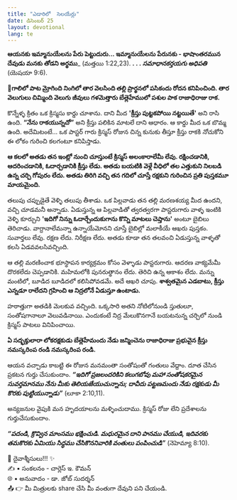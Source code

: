 ```yaml
---
title: "ఎడారిలో  సెలయేర్లు"
date: డిసెంబర్ 25
layout: devotional
lang: te
---
```


**ఆయనకు ఇమ్మానుయేలను పేరు పెట్టుదురు... ఇమ్మానుయేలను పేరునకు - భాషాంతరమున దేవుడు మనకు తోడని అర్థము**_ (మత్తయి 1:22,23).
***. . . సమాధానకర్తయగు అధిపతి*** (యెషయా 9:6). 

**📖గాలిలో పాట మ్రోగింది నింగిలో తార వెలసింది తల్లి ప్రార్థనలో పసికందు రోదన కనిపించింది. తార వెలుగులు చిమ్మింది వెలుగు జీవులు గళమెత్తారు బేత్లెహేములో పశుల పాక రాజాధిరాజు రాక.**

కొన్నేళ్ళ క్రితం ఒక క్రిస్మసు కార్డు చూశాను. దాని మీద  **'క్రీస్తు పుట్టకపోయి నట్టయితే'** అని రాసి ఉంది. **“నేను రాకయున్నచో”** అని క్రీస్తు పలికిన మాటలే దాని ఆధారం. ఆ కార్డు మీద ఒక బొమ్మ ఉంది. అదేమిటంటే… ఒక పాస్టర్ గారు క్రిస్మస్ రోజున చిన్న కునుకు తీస్తూ క్రీస్తు రాకకి నోచుకోని ఈ లోకం గురించి కలగంటూ కనిపిస్తాడు.

**ఆ కలలో అతడు తన ఇంట్లో నుంచి చూస్తుంటే క్రిస్మస్ అలంకారాలేమీ లేవు. రక్షించడానికి, ఆదరించడానికి, ఓదార్చడానికి క్రీస్తు లేడు. అతడు బయటికి వెళ్లే వీధిలో తల ఎత్తుకుని నిలబడి ఉన్న చర్చి గోపురం లేదు. అతడు తిరిగి వచ్చి తన గదిలో చూస్తే రక్షకుని గురించిన ప్రతి పుస్తకమూ మాయమైంది.**

తలుపు చప్పుడైతే వెళ్ళి తలుపు తీశాడు. ఒక పిల్లవాడు తన తల్లి మరణశయ్య మీద ఉందని, వచ్చి చూడమనీ అన్నాడు. ఏడుస్తున్న ఆ పిల్లవాడితో త్వరత్వరగా పాస్టరుగారు వాళ్ళ ఇంటికి వెళ్ళి కూర్చుని **'ఇదిగో నిన్ను ఓదార్చేందుకుగాను కొన్ని మాటలు చెప్తాను'** అంటూ బైబిలు తెరిచాడు. వాగ్దానాలేమన్నా ఉన్నాయేమోనని చూస్తే బైబిల్లో మలాకీయే ఆఖరు పుస్తకం. సువార్తలు లేవు. రక్షణ లేదు. నిరీక్షణ లేదు. అతడు కూడా తన తలవంచి ఏడుస్తున్న వాళ్ళతో కలసి ఏడవవలసివచ్చింది.

ఆ తల్లి మరణించాక భూస్థాపన కార్యక్రమం కోసం వెళ్ళాడు పాస్టరుగారు. ఆదరణ వాక్యమేమీ దొరకలేదు చెప్పడానికి. మహిమలోకి పునరుత్థానం లేదు. తెరిచి ఉన్న ఆకాశం లేదు. మన్ను మంటిలో, బూడిద బూడిదలో కలిసిపోవడమే. అదే ఆఖరి చూపు. **శాశ్వతమైన ఎడబాటు, క్రీస్తు ఎన్నడూ రాలేదని గ్రహించి ఆ నిద్రలోనే ఏడుస్తూ ఉంటాడు.**

హఠాత్తుగా అతడికి మెలకువ వచ్చింది. ఒక్కసారి అతని నోటిలోనుండి స్తుతులూ, సంతోషగానాలూ వెలువడినాయి. ఎందుకంటే నిద్ర మేలుకొనగానే బయటనున్న చర్చిలో నుండి క్రిస్మస్ పాటలు వినిపించాయి.

**ఏ సద్భక్తులారా లోకరక్షకుడు బేత్లెహేమందు నేడు జన్మించెను రాజాధిరాజు ప్రభువైన క్రీస్తు నమస్కరింప రండి నమస్కరింప రండి.**

ఆయన వచ్చాడు కాబట్టి ఈ రోజున మనమంతా సంతోషంతో గంతులు వేద్దాం. దూత చేసిన ప్రకటన గుర్తు చేసుకుందాం. ***“ఇదిగో ప్రజలందరికిని కలుగబోవు మహా సంతోషకరమైన సువర్తమానము నేను మీకు తెలియజేయుచున్నాను; దావీదు పట్టణమందు నేడు రక్షకుడు మీ కొరకు పుట్టియున్నాడు”*** (లూకా 2:10,11).

అన్యజనుల వైపుకి మన హృదయాలను మళ్ళించుదాము. క్రిస్మస్ రోజు లేని ప్రదేశాలను గుర్తుచేసుకుందాం. 

***“పదండి, క్రొవ్విన మాంసము భక్షించుడి. మధురమైన దాని పానము చేయుడి, ఇదివరకు తమకొరకు ఏమియు సిద్ధము చేసికొననివారికి వంతులు పంపించుడి”*** (నెహెమ్యా 8:10).

<div class="blessing">🙏 <span class="bless-text">దైవాశ్శీసులు!!!</span> ✨</div>

<div class="credit">✍️ <span class="credit-text">▪ సంకలనం - చార్లెస్ ఇ. కౌమన్</span></div>
<div class="credit">🌐 <span class="credit-text">▪ అనువాదం - డా. జోబ్ సుదర్శన్</span></div>


<div class="share">📤 👉 <span class="share-text">మీ మిత్రులకు share చేసి మీ వంతుగా దేవుని పని చేయండి.</span></div>
